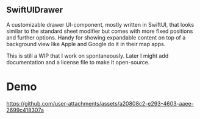 ## SwiftUIDrawer

A customizable drawer UI-component, mostly written in SwiftUI, that looks similar to the standard sheet modifier but comes with more fixed positions and further options.
Handy for showing expandable content on top of a background view like Apple and Google do it in their map apps.

This is still a WIP that I work on spontaneously. Later I might add documentation and a license file to make it open-source.

# Demo

https://github.com/user-attachments/assets/a20808c2-e293-4603-aaee-2699c418307a

